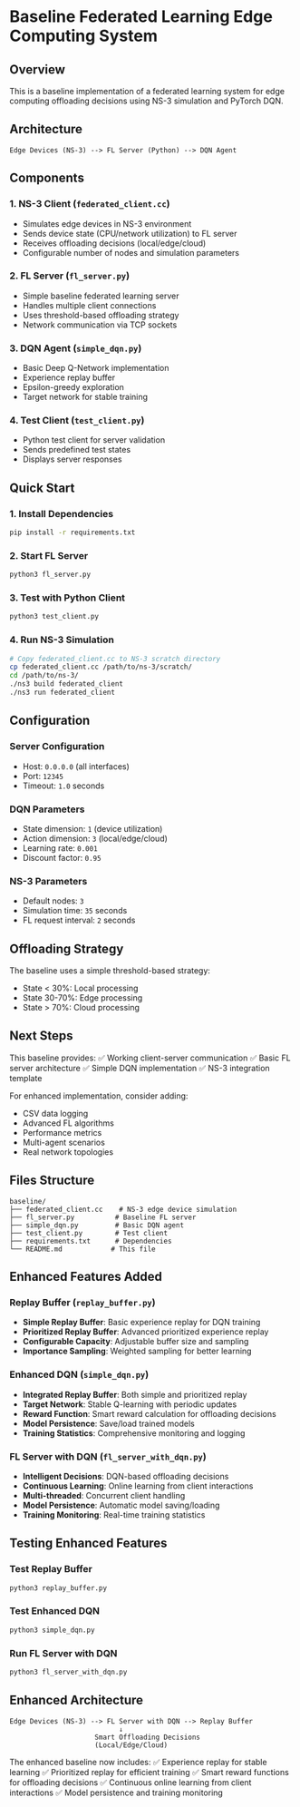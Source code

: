 # Baseline Federated Learning Edge Computing System

## Overview
This is a baseline implementation of a federated learning system for edge computing offloading decisions using NS-3 simulation and PyTorch DQN.

## Architecture
```
Edge Devices (NS-3) --> FL Server (Python) --> DQN Agent
```

## Components

### 1. NS-3 Client (`federated_client.cc`)
- Simulates edge devices in NS-3 environment
- Sends device state (CPU/network utilization) to FL server
- Receives offloading decisions (local/edge/cloud)
- Configurable number of nodes and simulation parameters

### 2. FL Server (`fl_server.py`)
- Simple baseline federated learning server
- Handles multiple client connections
- Uses threshold-based offloading strategy
- Network communication via TCP sockets

### 3. DQN Agent (`simple_dqn.py`)
- Basic Deep Q-Network implementation
- Experience replay buffer
- Epsilon-greedy exploration
- Target network for stable training

### 4. Test Client (`test_client.py`)
- Python test client for server validation
- Sends predefined test states
- Displays server responses

## Quick Start

### 1. Install Dependencies
```bash
pip install -r requirements.txt
```

### 2. Start FL Server
```bash
python3 fl_server.py
```

### 3. Test with Python Client
```bash
python3 test_client.py
```

### 4. Run NS-3 Simulation
```bash
# Copy federated_client.cc to NS-3 scratch directory
cp federated_client.cc /path/to/ns-3/scratch/
cd /path/to/ns-3/
./ns3 build federated_client
./ns3 run federated_client
```

## Configuration

### Server Configuration
- Host: `0.0.0.0` (all interfaces)
- Port: `12345`
- Timeout: `1.0` seconds

### DQN Parameters
- State dimension: `1` (device utilization)
- Action dimension: `3` (local/edge/cloud)
- Learning rate: `0.001`
- Discount factor: `0.95`

### NS-3 Parameters
- Default nodes: `3`
- Simulation time: `35` seconds
- FL request interval: `2` seconds

## Offloading Strategy

The baseline uses a simple threshold-based strategy:
- State < 30%: Local processing
- State 30-70%: Edge processing  
- State > 70%: Cloud processing

## Next Steps

This baseline provides:
✅ Working client-server communication
✅ Basic FL server architecture
✅ Simple DQN implementation
✅ NS-3 integration template

For enhanced implementation, consider adding:
- CSV data logging
- Advanced FL algorithms
- Performance metrics
- Multi-agent scenarios
- Real network topologies

## Files Structure
```
baseline/
├── federated_client.cc    # NS-3 edge device simulation
├── fl_server.py          # Baseline FL server
├── simple_dqn.py         # Basic DQN agent
├── test_client.py        # Test client
├── requirements.txt      # Dependencies
└── README.md            # This file
```

## Enhanced Features Added

### Replay Buffer (`replay_buffer.py`)
- **Simple Replay Buffer**: Basic experience replay for DQN training
- **Prioritized Replay Buffer**: Advanced prioritized experience replay
- **Configurable Capacity**: Adjustable buffer size and sampling
- **Importance Sampling**: Weighted sampling for better learning

### Enhanced DQN (`simple_dqn.py`)
- **Integrated Replay Buffer**: Both simple and prioritized replay
- **Target Network**: Stable Q-learning with periodic updates
- **Reward Function**: Smart reward calculation for offloading decisions
- **Model Persistence**: Save/load trained models
- **Training Statistics**: Comprehensive monitoring and logging

### FL Server with DQN (`fl_server_with_dqn.py`)
- **Intelligent Decisions**: DQN-based offloading decisions
- **Continuous Learning**: Online learning from client interactions
- **Multi-threaded**: Concurrent client handling
- **Model Persistence**: Automatic model saving/loading
- **Training Monitoring**: Real-time training statistics

## Testing Enhanced Features

### Test Replay Buffer
```bash
python3 replay_buffer.py
```

### Test Enhanced DQN
```bash
python3 simple_dqn.py
```

### Run FL Server with DQN
```bash
python3 fl_server_with_dqn.py
```

## Enhanced Architecture
```
Edge Devices (NS-3) --> FL Server with DQN --> Replay Buffer
                           ↓
                     Smart Offloading Decisions
                     (Local/Edge/Cloud)
```

The enhanced baseline now includes:
✅ Experience replay for stable learning
✅ Prioritized replay for efficient training
✅ Smart reward functions for offloading decisions
✅ Continuous online learning from client interactions
✅ Model persistence and training monitoring
